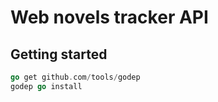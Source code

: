 Web novels tracker API
======================

Getting started
---------------

```go
go get github.com/tools/godep
godep go install
```